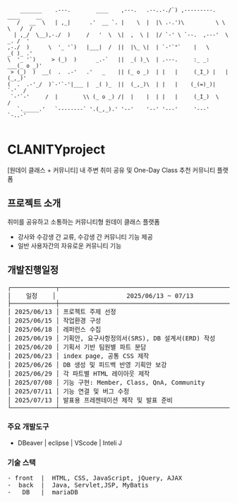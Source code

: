 ```
    _______    .---.        ____    ,---.   .--..-./`) ,---------.  ____     __  
   /   __  \   | ,_|      .'  __ `. |    \  |  |\ .-.')\          \ \   \   /  / 
  | ,_/  \__),-./  )     /   '  \  \|  ,  \ |  |/ `-' \ `--.  ,---'  \  _. /  '  
,-./  )      \  '_ '`)   |___|  /  ||  |\_ \|  | `-'`"`    |   \      _( )_ .'   
\  '_ '`)     > (_)  )      _.-`   ||  _( )_\  | .---.     :_ _:  ___(_ o _)'    
 > (_)  )  __(  .  .-'   .'   _    || (_ o _)  | |   |     (_I_) |   |(_,_)'     
(  .  .-'_/  )`-'`-'|___ |  _( )_  ||  (_,_)\  | |   |    (_(=)_)|   `-'  /      
 `-'`-'     /  |        \\ (_ o _) /|  |    |  | |   |     (_I_)  \      /       
   `._____.'   `--------` '.(_,_).' '--'    '--' '---'     '---'   `-..-'        
                                                                                 
```

# CLANITYproject
[원데이 클래스 + 커뮤니티] 
내 주변 취미 공유 및 One-Day Class 추천 커뮤니티 플랫폼

## 프로젝트 소개
취미를 공유하고 소통하는 커뮤니티형 원데이 클래스 플랫폼
- 강사와 수강생 간 교류, 수강생 간 커뮤니티 기능 제공
- 일반 사용자간의 자유로운 커뮤니티 기능

## 개발진행일정 
<pre>
┌────────────┬────────────────────────────────────────────────────────────┐
│    일정    │                   2025/06/13 ~ 07/13                       │
├────────────┼────────────────────────────────────────────────────────────┤
│ 2025/06/13 │ 프로젝트 주제 선정                 　                        │
│ 2025/06/15 │ 작업환경 구성                                               │
│ 2025/06/18 │ 레퍼런스 수집                                               │
│ 2025/06/19 │ 기획안, 요구사항정의서(SRS), DB 설계서(ERD) 작성              │
│ 2025/06/20 │ 기획서 기반 팀원별 파트 분담                                  │
│ 2025/06/23 │ index page, 공통 CSS 제작                                   │
│ 2025/06/26 │ DB 생성 및 피드백 반영 기획안 보강                            │
│ 2025/06/29 │ 각 파트별 HTML 레이아웃 제작                                 │
│ 2025/07/08 │ 기능 구현: Member, Class, QnA, Community                    │
│ 2025/07/11 │ 기능 연결 및 버그 수정                                       │
│ 2025/07/13 │ 발표용 프레젠테이션 제작 및 발표 준비                         │
└────────────┴────────────────────────────────────────────────────────────┘
</pre>

### 
### 주요 개발도구
- DBeaver | eclipse | VScode | Inteli J

### 기술 스택
<pre>
- front  |  HTML, CSS, JavaScript, jQuery, AJAX
-  back  |  Java, Servlet,JSP, MyBatis
-   DB   |  mariaDB
</pre>

